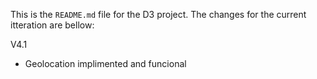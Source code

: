 This is the `README.md` file for the D3 project. The  changes for the current itteration are bellow:

V4.1
- Geolocation implimented and funcional